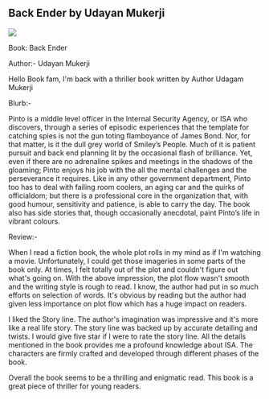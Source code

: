 ## Back Ender by Udayan Mukerji

<img src="https://i.pinimg.com/736x/19/45/91/19459143d346ffe77f7c7afd1bb1a248.jpg">

Book: Back Ender

Author:- Udayan Mukerji

Hello Book fam, I'm back with a thriller book written by Author Udagam Mukerji

Blurb:-

Pinto is a middle level officer in the Internal Security Agency, or ISA who discovers, through a series of episodic experiences that the template for catching spies is not the gun toting flamboyance of James Bond. Nor, for that matter, is it the dull grey world of Smiley’s People. Much of it is patient pursuit and back end planning lit by the occasional flash of brilliance. Yet, even if there are no adrenaline spikes and meetings in the shadows of the gloaming; Pinto enjoys his job with the all the mental challenges and the perseverance it requires. Like in any other government department, Pinto too has to deal with failing room coolers, an aging car and the quirks of officialdom; but there is a professional core in the organization that, with good humour, sensitivity and patience, is able to carry the day. The book also has side stories that, though occasionally anecdotal, paint Pinto’s life in vibrant colours.

Review:-

When I read a fiction book, the whole plot rolls in my mind as if I'm watching a movie. Unfortunately, I could get those imageries in some parts of the book only. At times, I felt totally out of the plot and couldn't figure out what's going on. With the above impression, the plot flow wasn't smooth and the writing style is rough to read. I know, the author had put in so much efforts on selection of words. It's obvious by reading but the author had given less importance on plot flow which has a huge impact on readers.

I liked the Story line. The author's imagination was impressive and it's more like a real life story. The story line was backed up by accurate detailing and twists. I would give five star if I were to rate the story line. All the details mentioned in the book provides me a profound knowledge about ISA. The characters are firmly crafted and developed through different phases of the book.

Overall the book seems to be a thrilling and enigmatic read. This book is a great piece of thriller for young readers.
